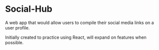 # Social-Hub

A web app that would allow users to compile their social media links on a user profile. 

Initially created to practice using React, will expand on features when possible.
